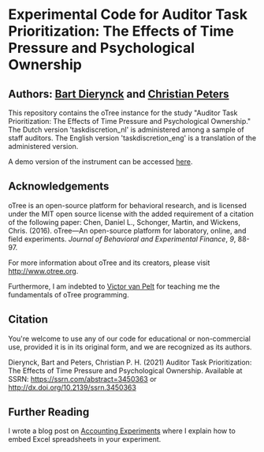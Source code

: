 # Experimental Code for Auditor Task Prioritization: The Effects of Time Pressure and Psychological Ownership

## Authors: [Bart Dierynck](https://www.tilburguniversity.edu/webwijs/show/b.dierynck.htm) and [Christian Peters](http://christianpeters.site)

This repository contains the oTree instance for the study "Auditor Task Prioritization: The Effects of Time Pressure and Psychological Ownership." The Dutch version 'taskdiscretion_nl' is administered among a sample of staff auditors. The English version 'taskdiscretion_eng' is a translation of the administered version.

A demo version of the instrument can be accessed [here](http://auditstudy.herokuapp.com/).

## Acknowledgements

oTree is an open-source platform for behavioral research, and is licensed under the MIT open source license with the added requirement of a citation of the following paper: Chen, Daniel L., Schonger, Martin, and Wickens, Chris. (2016). oTree—An open-source platform for laboratory, online, and field experiments. _Journal of Behavioral and Experimental Finance_, _9_, 88-97.

For more information about oTree and its creators, please visit http://www.otree.org.

Furthermore, I am indebted to [Victor van Pelt](https://victorvanpelt.com) for teaching me the fundamentals of oTree programming.

## Citation

You're welcome to use any of our code for educational or non-commercial use, provided it is in its original form, and we are recognized as its authors.

Dierynck, Bart and Peters, Christian P. H. (2021) Auditor Task Prioritization: The Effects of Time Pressure and Psychological Ownership. Available at SSRN: https://ssrn.com/abstract=3450363 or http://dx.doi.org/10.2139/ssrn.3450363

## Further Reading

I wrote a blog post on [Accounting Experiments](https://www.accountingexperiments.com/post/spreadsheets/) where I explain how to embed Excel spreadsheets in your experiment.
